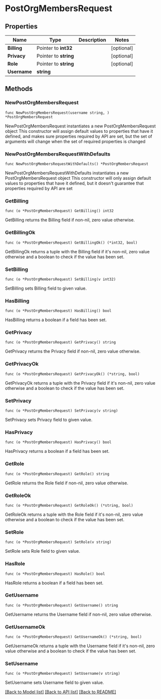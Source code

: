 # PostOrgMembersRequest

## Properties

Name | Type | Description | Notes
------------ | ------------- | ------------- | -------------
**Billing** | Pointer to **int32** |  | [optional] 
**Privacy** | Pointer to **string** |  | [optional] 
**Role** | Pointer to **string** |  | [optional] 
**Username** | **string** |  | 

## Methods

### NewPostOrgMembersRequest

`func NewPostOrgMembersRequest(username string, ) *PostOrgMembersRequest`

NewPostOrgMembersRequest instantiates a new PostOrgMembersRequest object
This constructor will assign default values to properties that have it defined,
and makes sure properties required by API are set, but the set of arguments
will change when the set of required properties is changed

### NewPostOrgMembersRequestWithDefaults

`func NewPostOrgMembersRequestWithDefaults() *PostOrgMembersRequest`

NewPostOrgMembersRequestWithDefaults instantiates a new PostOrgMembersRequest object
This constructor will only assign default values to properties that have it defined,
but it doesn't guarantee that properties required by API are set

### GetBilling

`func (o *PostOrgMembersRequest) GetBilling() int32`

GetBilling returns the Billing field if non-nil, zero value otherwise.

### GetBillingOk

`func (o *PostOrgMembersRequest) GetBillingOk() (*int32, bool)`

GetBillingOk returns a tuple with the Billing field if it's non-nil, zero value otherwise
and a boolean to check if the value has been set.

### SetBilling

`func (o *PostOrgMembersRequest) SetBilling(v int32)`

SetBilling sets Billing field to given value.

### HasBilling

`func (o *PostOrgMembersRequest) HasBilling() bool`

HasBilling returns a boolean if a field has been set.

### GetPrivacy

`func (o *PostOrgMembersRequest) GetPrivacy() string`

GetPrivacy returns the Privacy field if non-nil, zero value otherwise.

### GetPrivacyOk

`func (o *PostOrgMembersRequest) GetPrivacyOk() (*string, bool)`

GetPrivacyOk returns a tuple with the Privacy field if it's non-nil, zero value otherwise
and a boolean to check if the value has been set.

### SetPrivacy

`func (o *PostOrgMembersRequest) SetPrivacy(v string)`

SetPrivacy sets Privacy field to given value.

### HasPrivacy

`func (o *PostOrgMembersRequest) HasPrivacy() bool`

HasPrivacy returns a boolean if a field has been set.

### GetRole

`func (o *PostOrgMembersRequest) GetRole() string`

GetRole returns the Role field if non-nil, zero value otherwise.

### GetRoleOk

`func (o *PostOrgMembersRequest) GetRoleOk() (*string, bool)`

GetRoleOk returns a tuple with the Role field if it's non-nil, zero value otherwise
and a boolean to check if the value has been set.

### SetRole

`func (o *PostOrgMembersRequest) SetRole(v string)`

SetRole sets Role field to given value.

### HasRole

`func (o *PostOrgMembersRequest) HasRole() bool`

HasRole returns a boolean if a field has been set.

### GetUsername

`func (o *PostOrgMembersRequest) GetUsername() string`

GetUsername returns the Username field if non-nil, zero value otherwise.

### GetUsernameOk

`func (o *PostOrgMembersRequest) GetUsernameOk() (*string, bool)`

GetUsernameOk returns a tuple with the Username field if it's non-nil, zero value otherwise
and a boolean to check if the value has been set.

### SetUsername

`func (o *PostOrgMembersRequest) SetUsername(v string)`

SetUsername sets Username field to given value.



[[Back to Model list]](../README.md#documentation-for-models) [[Back to API list]](../README.md#documentation-for-api-endpoints) [[Back to README]](../README.md)


